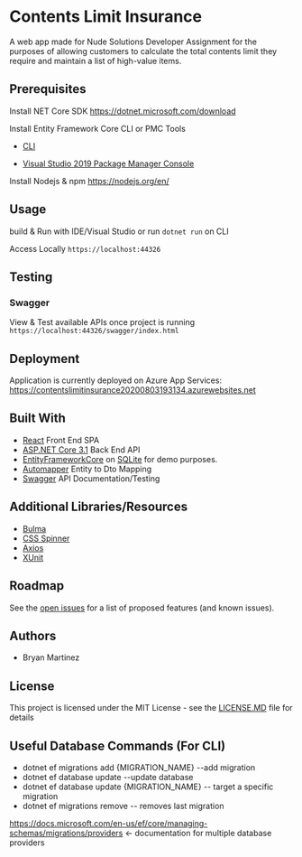 # Contents Limit Insurance
A web app made for Nude Solutions Developer Assignment for the purposes of allowing customers to calculate the total contents limit they require and maintain a list of high-value items.

## Prerequisites
Install NET Core SDK https://dotnet.microsoft.com/download

Install Entity Framework Core CLI or PMC Tools

- [CLI](https://docs.microsoft.com/en-us/ef/core/miscellaneous/cli/dotnet) 

- [Visual Studio 2019 Package Manager Console](https://docs.microsoft.com/en-us/ef/core/miscellaneous/cli/powershell)

Install Nodejs & npm https://nodejs.org/en/
## Usage
build & Run with IDE/Visual Studio or run `dotnet run` on CLI

Access Locally `https://localhost:44326`

## Testing
### Swagger
View & Test available APIs once project is running `https://localhost:44326/swagger/index.html`

## Deployment
Application is currently deployed on Azure App Services: https://contentslimitinsurance20200803193134.azurewebsites.net
## Built With
- [React](https://reactjs.org/) Front End SPA
- [ASP.NET Core 3.1](https://docs.microsoft.com/en-us/aspnet/core/?view=aspnetcore-3.1) Back End API
- [EntityFrameworkCore](https://docs.microsoft.com/en-us/ef/) on [SQLite](https://www.sqlite.org/index.html) for demo purposes.
- [Automapper](https://github.com/AutoMapper/AutoMapper.Extensions.Microsoft.DependencyInjection) Entity to Dto Mapping
- [Swagger](https://github.com/domaindrivendev/Swashbuckle.AspNetCore) API Documentation/Testing

## Additional Libraries/Resources
- [Bulma](https://bulma.io/)
- [CSS Spinner](https://projects.lukehaas.me/css-loaders/)
- [Axios](https://github.com/axios/axios)
- [XUnit](https://xunit.net/)

## Roadmap
See the [open issues](https://github.com/BryanMartinez95/ContentsLimitInsurance/issues) for a list of proposed features (and known issues).

## Authors
- Bryan Martinez

## License
This project is licensed under the MIT License - see the [LICENSE.MD](https://github.com/BryanMartinez95/ContentsLimitInsurance/blob/master/LICENSE) file for details

## Useful Database Commands (For CLI)
- dotnet ef migrations add {MIGRATION_NAME} --add migration
- dotnet ef database update  --update database
- dotnet ef database update {MIGRATION_NAME} -- target a specific migration
- dotnet ef migrations remove -- removes last migration

https://docs.microsoft.com/en-us/ef/core/managing-schemas/migrations/providers <- documentation for multiple database providers

